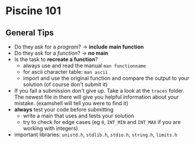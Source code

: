 # Piscine 101

## General Tips

* Do they ask for a *program*? -> **include main function**
* Do they ask for a *function*? -> **no main**
* Is the task to **recreate a function**?
	* always use and read the manual 	`man functionname`
	* for ascii character table: `man ascii`
	* import and use the original function and compare the output to your solution (of course don't submit it)
* If you fail a submission don't give up. Take a look at the `traces` folder. The newest file in there will give you helpful information about your mistake. (examshell will tell you were to find it)
* **always** test your code before submitting
	* write a main that uses and tests your solution
	* try to check for edge cases
	(eg `0`, `INT_MIN` and `INT_MAX` if you are working with integers)
* important libraries: `unistd.h`, `stdlib.h`, `stdio.h`, `string.h`, `limits.h`

